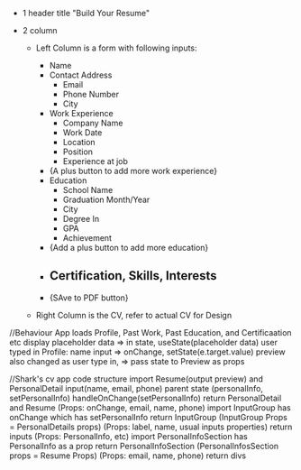 - 1 header title "Build Your Resume"
- 2 column

  - Left Column is a form with following inputs:

    - Name
    - Contact Address
      - Email
      - Phone Number
      - City
    - Work Experience
      - Company Name
      - Work Date
      - Location
      - Position
      - Experience at job
    - {A plus button to add more work experience}
    - Education
      - School Name
      - Graduation Month/Year
      - City
      - Degree In
      - GPA
      - Achievement
    - {Add a plus button to add more education}
    - ## Certification, Skills, Interests
    - {SAve to PDF button}

  - Right Column is the CV, refer to actual CV for Design

//Behaviour
App loads
Profile, Past Work, Past Education, and Certificaation etc display placeholder data =>
in state, useState(placeholder data)
user typed in Profile: name input =>
onChange, setState(e.target.value)
preview also changed as user type in, =>
pass state to Preview as props

//Shark's cv app code structure
<index>
<App>
import Resume(output preview) and PersonalDetail input(name, email, phone)
parent state (personalInfo, setPersonalInfo)
handleOnChange(setPersonalInfo)
return PersonalDetail and Resume
<PersonalDetail> (Props: onChange, email, name, phone)
import InputGroup
has onChange which has setPersonalInfo
return InputGroup (InputGroup Props = PersonalDetails props)
<InputGroup> (Props: label, name, usual inputs properties)
return inputs
<Resume>(Props: PersonalInfo, etc)
import PersonalInfoSection
has PersonalInfo as a prop
return PersonalInfoSection (PersonalInfosSection props = Resume Props)
<PersonalInfoSection> (Props: email, name, phone)
return divs
